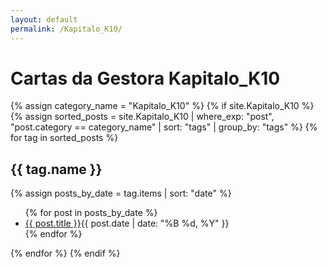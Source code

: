 ```yaml
---
layout: default
permalink: /Kapitalo_K10/
---
```


<h1>Cartas da Gestora Kapitalo_K10</h1>
{% assign category_name = "Kapitalo_K10" %}
{% if site.Kapitalo_K10 %}
{% assign sorted_posts = site.Kapitalo_K10 | where_exp: "post", "post.category == category_name" | sort: "tags" | group_by: "tags" %}
{% for tag in sorted_posts %}
<h2>{{ tag.name }}</h2>
{% assign posts_by_date = tag.items | sort: "date" %}
<ul>
{% for post in posts_by_date %}
<li><a href="{{ post.url | relative_url }}">{{ post.title }}</a><span>{{ post.date | date: "%B %d, %Y" }}</span></li>
{% endfor %}
</ul>
{% endfor %}
{% endif %}

